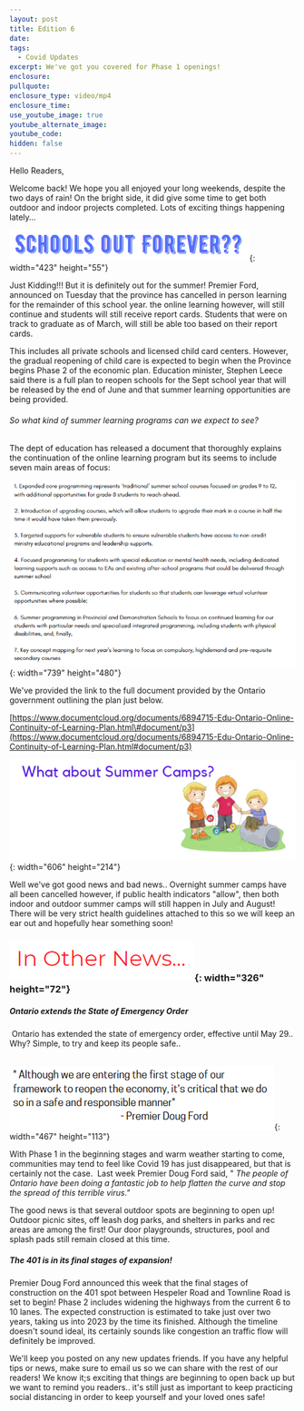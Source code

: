 ```yaml
---
layout: post
title: Edition 6
date:
tags:
  - Covid Updates
excerpt: We've got you covered for Phase 1 openings!
enclosure:
pullquote:
enclosure_type: video/mp4
enclosure_time:
use_youtube_image: true
youtube_alternate_image:
youtube_code:
hidden: false
---
```


Hello Readers,&nbsp;

Welcome back\! We hope you all enjoyed your long weekends, despite the two days of rain\! On the bright side, it did give some time to get both outdoor and indoor projects completed. Lots of exciting things happening lately…&nbsp;

![](/uploads/school.PNG){: width="423" height="55"}

Just Kidding\!\!\! But it is definitely out for the summer\! Premier Ford, announced on Tuesday that the province has cancelled in person learning for the remainder of this school year. the online learning however, will still continue and students will still receive report cards. Students that were on track to graduate as of March, will still be able too based on their report cards.&nbsp;

This includes all private schools and licensed child card centers. However, the gradual reopening of child care is expected to begin when the Province begins Phase 2 of the economic plan. Education minister, Stephen Leece said there is a full plan to reopen schools for the Sept school year that will be released by the end of June and that summer learning opportunities are being provided.&nbsp;

###### So what kind of summer learning programs can we expect to see?

The dept of education has released a document that thoroughly explains the continuation of the online learning program but its seems to include seven main areas of focus:

![](/uploads/school-ops.PNG){: width="739" height="480"}

We've provided the link to the full document provided by the Ontario government outlining the plan just below.&nbsp;

[https://www.documentcloud.org/documents/6894715-Edu-Ontario-Online-Continuity-of-Learning-Plan.html\#document/p3](https://www.documentcloud.org/documents/6894715-Edu-Ontario-Online-Continuity-of-Learning-Plan.html#document/p3)

![](/uploads/camps.PNG){: width="606" height="214"}

Well we've got good news and bad news.. Overnight summer camps have all been cancelled however, if public health indicators "allow", then both indoor and outdoor summer camps will still happen in July and August\! There will be very strict health guidelines attached to this so we will keep an ear out and hopefully hear something soon\!&nbsp;

### ![](/uploads/subtitle-1.PNG){: width="326" height="72"}

##### Ontario extends the State of Emergency Order&nbsp;

&nbsp;Ontario has extended the state of emergency order, effective until May 29.. Why? Simple, to try and keep its people safe..&nbsp;

&nbsp; &nbsp; &nbsp; &nbsp; &nbsp; &nbsp; &nbsp; &nbsp; &nbsp; &nbsp; &nbsp; &nbsp; &nbsp; &nbsp;&nbsp;![](/uploads/quote.PNG){: width="467" height="113"}

With Phase 1 in the beginning stages and warm weather starting to come, communities may tend to feel like Covid 19 has just disappeared, but that is certainly not the case.&nbsp; Last week Premier Doug Ford said, " *The people of Ontario have been doing a fantastic job to help flatten the curve and stop the spread of this terrible virus."*&nbsp;

The good news is that several outdoor spots are beginning to open up\!&nbsp; Outdoor picnic sites, off leash dog parks, and shelters in parks and rec areas are among the first\! Our door playgrounds, structures, pool and splash pads still remain closed at this time.&nbsp;

##### The 401 is in its final stages of expansion\!&nbsp;

Premier Doug Ford announced this week that the final stages of construction on the 401 spot between Hespeler Road and Townline Road is set to begin\! Phase 2 includes widening the highways from the current 6 to 10 lanes. The expected construction is estimated to take just over two years, taking us into 2023 by the time its finished. Although the timeline doesn't sound ideal, its certainly sounds like congestion an traffic flow will definitely be improved.&nbsp;

We'll keep you posted on any new updates friends. If you have any helpful tips or news, make sure to email us so we can share with the rest of our readers\! We know it;s exciting that things are beginning to open back up but we want to remind you readers.. it's still just as important to keep practicing social distancing in order to keep yourself and your loved ones safe\!&nbsp;

&nbsp;

&nbsp;
